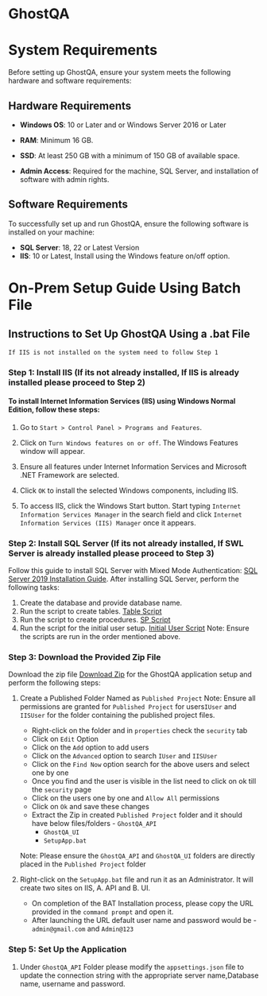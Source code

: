 # GhostQA

  

# System Requirements

  

Before setting up GhostQA, ensure your system meets the following hardware and software requirements:

  

## Hardware Requirements

-  **Windows OS**: 10 or Later and or Windows Server 2016 or Later

-  **RAM**: Minimum 16 GB.

-  **SSD**: At least 250 GB with a minimum of 150 GB of available space.

-  **Admin Access**: Required for the machine, SQL Server, and installation of software with admin rights.
  
## Software Requirements

To successfully set up and run GhostQA, ensure the following software is installed on your machine:
-  **SQL Server**: 18, 22 or Latest Version
-  **IIS**: 10 or Latest, Install using the Windows feature on/off option.
  
# On-Prem Setup Guide Using Batch File

## Instructions to Set Up GhostQA Using a .bat File
	If IIS is not installed on the system need to follow Step 1
### Step 1: Install IIS (If its not already installed, If IIS is already installed please proceed to Step 2)

#### To install Internet Information Services (IIS) using Windows Normal Edition, follow these steps:

1. Go to `Start > Control Panel > Programs and Features`.

2. Click on `Turn Windows features on or off`. The Windows Features window will appear.

3. Ensure all features under Internet Information Services and Microsoft .NET Framework are selected.

4. Click `OK` to install the selected Windows components, including IIS.

5. To access IIS, click the Windows Start button. Start typing `Internet Information Services Manager` in the search field and click `Internet Information Services (IIS) Manager` once it appears.
 
### Step 2: Install SQL Server (If its not already installed, If SWL Server is already installed please proceed to Step 3)
Follow this guide to install SQL Server with Mixed Mode Authentication: [SQL Server 2019 Installation Guide](https://www.bu.edu/csmet/files/2021/02/SQL-Server-2019-Installation-Guide.pdf).
After installing SQL Server, perform the following tasks:
1. Create the database and provide database name.
2. Run the script to create tables. [Table Script](https://github.com/MechlinTech/MyersAndStauffer_GhostQA/blob/main/SeleniumReportAPI/SqlScript/TableScript.sql)
3. Run the script to create procedures. [SP Script](https://github.com/MechlinTech/MyersAndStauffer_GhostQA/blob/main/SeleniumReportAPI/SqlScript/AllGhostQA_SP.sql)
4. Run the script for the initial user setup. [Initial User Script](https://github.com/MechlinTech/MyersAndStauffer_GhostQA/blob/main/SeleniumReportAPI/SqlScript/Insert_FirstUser.sql)
Note: Ensure the scripts are run in the order mentioned above.

### Step 3: Download the Provided Zip File
Download the zip file [Download Zip](https://github.com/MechlinTech/MyersAndStauffer_GhostQA/blob/main/SeleniumReportAPI/wwwroot/LatestSetupApp.zip) for the GhostQA application setup and perform the following steps:

1. Create a Published Folder Named as `Published Project`
	Note: Ensure all permissions are granted for `Published Project` for users`IUser` and `IISUser` for the folder containing the published project files.
	- Right-click on the folder and in `properties` check the `security` tab
	- Click on `Edit` Option
	- Click on the `Add` option to add users
	- Click on the `Advanced` option to search `IUser` and `IISUser`
	- Click on the `Find Now` option search for the above users and select one by one
	- Once you find and the user is visible in the list need to click on ok till the `security` page
	- Click on the users one by one and `Allow All` permissions
	- Click on `Ok` and save these changes
	- Extract the Zip in created `Published Project` folder and it should have below files/folders
             -  `GhostQA_API`
	     -  `GhostQA_UI`
	     -  `SetupApp.bat`
        
	Note: Please ensure the `GhostQA_API` and `GhostQA_UI` folders are directly placed in the `Published Project` folder	
2. Right-click on the `SetupApp.bat` file and run it as an Administrator. It will create two sites on IIS,
         A. API and
         B. UI.
	- On completion of the BAT Installation process, please copy the URL provided in the `command prompt` and open it.
	- After launching the URL default user name and password would be - `admin@gmail.com` and `Admin@123`

### Step 5: Set Up the Application

1. Under  `GhostQA_API` Folder please modify the `appsettings.json` file to update the connection string with the appropriate server name,Database name, username and password.
